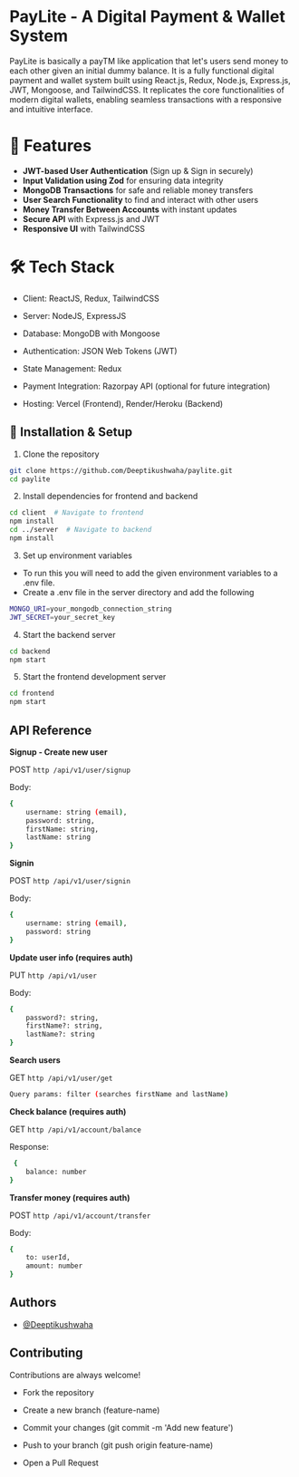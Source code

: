 
# PayLite - A Digital Payment & Wallet System

PayLite is basically a payTM like application that let's users send money to each other given an initial dummy balance. It is a fully functional digital payment and wallet system built using React.js, Redux, Node.js, Express.js, JWT, Mongoose, and TailwindCSS. It replicates the core functionalities of modern digital wallets, enabling seamless transactions with a responsive and intuitive interface.

# 🚀 Features
- **JWT-based User Authentication** (Sign up & Sign in securely)
- **Input Validation using Zod** for ensuring data integrity
- **MongoDB Transactions** for safe and reliable money transfers
- **User Search Functionality** to find and interact with other users
- **Money Transfer Between Accounts** with instant updates
- **Secure API** with Express.js and JWT
- **Responsive UI** with TailwindCSS

# 🛠️ Tech Stack

- Client: ReactJS, Redux, TailwindCSS

- Server: NodeJS, ExpressJS

- Database: MongoDB with Mongoose

- Authentication: JSON Web Tokens (JWT)

- State Management: Redux

- Payment Integration: Razorpay API (optional for future integration)

- Hosting: Vercel (Frontend), Render/Heroku (Backend)
## 🔧 Installation & Setup

1. Clone the repository

```bash
git clone https://github.com/Deeptikushwaha/paylite.git
cd paylite
```
2. Install dependencies for frontend and backend

```bash
cd client  # Navigate to frontend
npm install
cd ../server  # Navigate to backend
npm install
```
3. Set up environment variables
- To run this you will need to add the given environment variables to a .env file.
- Create a .env file in the server directory and add the following
```bash
MONGO_URI=your_mongodb_connection_string
JWT_SECRET=your_secret_key
```

4. Start the backend server
```bash
cd backend
npm start
```

5. Start the frontend development server
 ```bash
cd frontend
npm start
```
## API Reference

**Signup - Create new user**

POST ```http
   /api/v1/user/signup ```

Body: 
```bash
{
    username: string (email),
    password: string,
    firstName: string,
    lastName: string
}
```
**Signin** 

POST ```http
   /api/v1/user/signin ```

Body: 
```bash
{
    username: string (email),
    password: string
}
```
**Update user info (requires auth)** 

PUT ```http /api/v1/user```

Body: 
```bash  
{
    password?: string,
    firstName?: string,
    lastName?: string
}
```

**Search users** 

GET ```http /api/v1/user/get ```
```bash  
Query params: filter (searches firstName and lastName)
```

**Check balance (requires auth)** 

GET ```http /api/v1/account/balance ```

Response:
```bash  
 {
    balance: number
}
```
**Transfer money (requires auth)** 

POST ```http
   /api/v1/account/transfer ```

Body: 
```bash
{
    to: userId,
    amount: number
}
```




## Authors

- [@Deeptikushwaha](https://www.github.com/Deeptikushwaha)


## Contributing

Contributions are always welcome!

- Fork the repository

- Create a new branch (feature-name)

- Commit your changes (git commit -m 'Add new feature')

- Push to your branch (git push origin feature-name)

- Open a Pull Request


